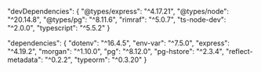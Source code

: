"devDependencies": {
    "@types/express": "^4.17.21",
    "@types/node": "^20.14.8",
    "@types/pg": "^8.11.6",
    "rimraf": "^5.0.7",
    "ts-node-dev": "^2.0.0",
    "typescript": "^5.5.2"
  }

  "dependencies": {
    "dotenv": "^16.4.5",
    "env-var": "^7.5.0",
    "express": "^4.19.2",
    "morgan": "^1.10.0",
    "pg": "^8.12.0",
    "pg-hstore": "^2.3.4",
    "reflect-metadata": "^0.2.2",
    "typeorm": "^0.3.20"
  }